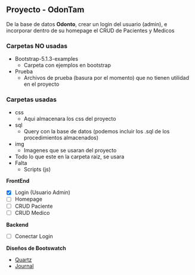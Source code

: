 ## Proyecto - OdonTam

De la base de datos **Odonto**, crear un login del usuario (admin), e incorporar dentro de su homepage el CRUD de Pacientes y Medicos

### **Carpetas NO usadas**
- Bootstrap-5.1.3-examples
  - Carpeta con ejemplos en bootstrap
- Prueba
  - Archivos de prueba (basura por el momento) que no tienen utilidad en el proyecto


### **Carpetas usadas**

- css
  - Aqui almacenara los css del proyecto
- sql
  - Query con la base de datos (podemos incluir los .sql de los procedimientos almacenados)
- img
  - Imagenes que se usaran del proyecto 
- Todo lo que este en la carpeta raiz, se usara
- Falta
  - Scripts (js)

**FrontEnd**

- [X] Login (Usuario Admin)
- [ ] Homepage
- [ ] CRUD Paciente
- [ ] CRUD Medico

**Backend**
- [ ] Conectar Login

**Diseños de Bootswatch**

- [Quartz](https://bootswatch.com/quartz/)
- [Journal](https://bootswatch.com/journal/)